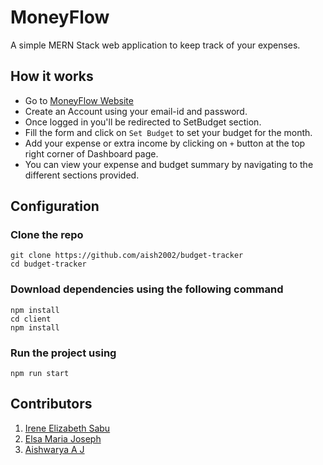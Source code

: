 # MoneyFlow
A simple MERN Stack web application to keep track of your expenses. 

## How it works
- Go to [MoneyFlow Website]( https://money-flow-budget-tracker.herokuapp.com/) 
- Create an Account using your email-id and password.
- Once logged in you'll be redirected to SetBudget section.
- Fill the form and click on `Set Budget` to set your budget for the month.
- Add your expense or extra income by clicking on `+` button at the top right corner of Dashboard page.
- You can view your expense and budget summary by navigating to the different sections provided. 

## Configuration
### Clone the repo

    git clone https://github.com/aish2002/budget-tracker
    cd budget-tracker
### Download dependencies using the following command 

    npm install
    cd client
    npm install
### Run the project using 
    
    npm run start
## Contributors
1. [Irene Elizabeth Sabu](https://github.com/ireneelizabethsabu)
2. [Elsa Maria Joseph](https://github.com/Lza-etc)
3. [Aishwarya A J](https://github.com/aish2002)



